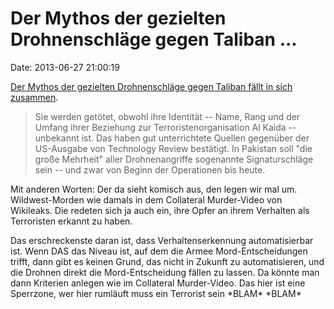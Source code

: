 Der Mythos der gezielten Drohnenschläge gegen Taliban \...
==========================================================

Date: 2013-06-27 21:00:19

[Der Mythos der gezielten Drohnenschläge gegen Taliban fällt in sich
zusammen](http://www.heise.de/-1896570).

> Sie werden getötet, obwohl ihre Identität -- Name, Rang und der Umfang
> ihrer Beziehung zur Terroristenorganisation Al Kaida -- unbekannt ist.
> Das haben gut unterrichtete Quellen gegenüber der US-Ausgabe von
> Technology Review bestätigt. In Pakistan soll \"die große Mehrheit\"
> aller Drohnenangriffe sogenannte Signaturschläge sein -- und zwar von
> Beginn der Operationen bis heute.

Mit anderen Worten: Der da sieht komisch aus, den legen wir mal um.
Wildwest-Morden wie damals in dem Collateral Murder-Video von Wikileaks.
Die redeten sich ja auch ein, ihre Opfer an ihrem Verhalten als
Terroristen erkannt zu haben.

Das erschreckenste daran ist, dass Verhaltenserkennung automatisierbar
ist. Wenn DAS das Niveau ist, auf dem die Armee Mord-Entscheidungen
trifft, dann gibt es keinen Grund, das nicht in Zukunft zu
automatisieren, und die Drohnen direkt die Mord-Entscheidung fällen zu
lassen. Da könnte man dann Kriterien anlegen wie im Collateral
Murder-Video. Das hier ist eine Sperrzone, wer hier rumläuft muss ein
Terrorist sein \*BLAM\* \*BLAM\*
